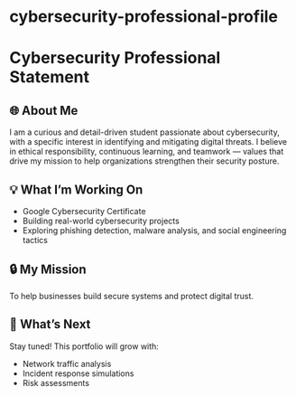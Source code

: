 # cybersecurity-professional-profile
# Cybersecurity Professional Statement

## 🌐 About Me

I am a curious and detail-driven student passionate about cybersecurity, with a specific interest in identifying and mitigating digital threats. I believe in ethical responsibility, continuous learning, and teamwork — values that drive my mission to help organizations strengthen their security posture.

## 💡 What I’m Working On

- Google Cybersecurity Certificate
- Building real-world cybersecurity projects
- Exploring phishing detection, malware analysis, and social engineering tactics

## 🔒 My Mission

To help businesses build secure systems and protect digital trust.

## 🚀 What’s Next

Stay tuned! This portfolio will grow with:
- Network traffic analysis
- Incident response simulations
- Risk assessments

